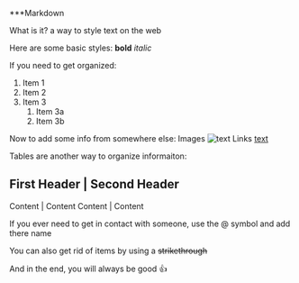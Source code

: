 ***Markdown

What is it?
  a way to style text on the web
  
Here are some basic styles:
  **bold**
  *italic*
  
If you need to get organized:
1. Item 1
1. Item 2
1. Item 3
    1. Item 3a
    1. Item 3b
  
Now to add some info from somewhere else:
  Images ![text](file)
  Links [text](webpage)
  
Tables are another way to organize informaiton:

  First Header | Second Header
  ----------------------------
  Content | Content
  Content | Content
  
If you ever need to get in contact with someone, use the @ symbol and add there name

You can also get rid of items by using a ~~strikethrough~~

And in the end, you will always be good :+1:
